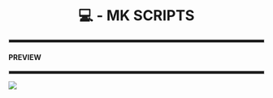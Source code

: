 <div align="center">

  <h1>💻 - MK SCRIPTS</h1>

</h4>

<hr style="height:5px; border: 1px solid #ccc;">

<div align = "left">
  <h4>PREVIEW</h4>
  <hr style="height:5px; border: 1px solid #ccc;">
  <img src = "https://cdn.discordapp.com/attachments/750778999831003237/891071780188467270/unknown.png">
</div>

</div>
